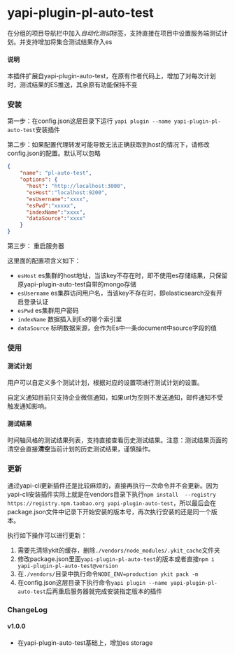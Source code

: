 yapi-plugin-pl-auto-test
===

在分组的项目导航栏中加入*自动化测试*标签，支持直接在项目中设置服务端测试计划。并支持增加将集合测试结果存入es

#### 说明
本插件扩展自yapi-plugin-auto-test，在原有作者代码上，增加了对每次计划时，测试结果的ES推送，其余原有功能保持不变

### 安装

第一步：在config.json这层目录下运行 ```yapi plugin --name yapi-plugin-pl-auto-test```安装插件

第二步：如果配置代理转发可能导致无法正确获取到host的情况下，请修改config.json的配置。默认可以忽略
```json
{
    "name": "pl-auto-test",
    "options": {
      "host": "http://localhost:3000",
      "esHost":"localhost:9200",
      "esUsername":"xxxx",
      "esPwd":"xxxxx",
      "indexName":"xxxx",
      "dataSource":"xxxx"
    }
}
```

第三步： 重启服务器


这里面的配置项含义如下：  

- `esHost` es集群的host地址，当该key不存在时，即不使用es存储结果，只保留原yapi-plugin-auto-test自带的mongo存储
- `esUsername` es集群访问用户名，当该key不存在时，即elasticsearch没有开启登录认证
- `esPwd` es集群用户密码
- `indexName` 数据插入到Es的哪个索引里
- `dataSource` 标明数据来源，会作为Es中一条document中source字段的值


### 使用

#### 测试计划
用户可以自定义多个测试计划，根据对应的设置项进行测试计划的设置。

自定义通知目前只支持企业微信通知，如果url为空则不发送通知，邮件通知不受触发通知影响。

#### 测试结果
时间轴风格的测试结果列表，支持直接查看历史测试结果。注意：测试结果页面的清空会直接**清空**当前计划的历史测试结果，谨慎操作。


### 更新
通过yapi-cli更新插件还是比较麻烦的，直接再执行一次命令并不会更新。因为yapi-cli安装插件实际上就是在vendors目录下执行`npm install  --registry https://registry.npm.taobao.org yapi-plugin-auto-test`，所以最后会在package.json文件中记录下开始安装的版本号，再次执行安装的还是同一个版本。

执行如下操作可以进行更新：
1. 需要先清除ykit的缓存，删除`./vendors/node_modules/.ykit_cache`文件夹
2. 修改package.json里面`yapi-plugin-pl-auto-test`的版本或者直接`npm i yapi-plugin-pl-auto-test@version`
3. 在`./vendors/`目录中执行命令`NODE_ENV=production ykit pack -m`
4. 在config.json这层目录下执行命令`yapi plugin --name yapi-plugin-pl-auto-test`后再重启服务器就完成安装指定版本的插件



### ChangeLog

#### v1.0.0

* 在yapi-plugin-auto-test基础上，增加es storage
